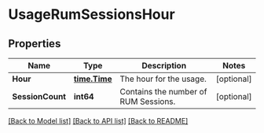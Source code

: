 # UsageRumSessionsHour

## Properties

Name | Type | Description | Notes
------------ | ------------- | ------------- | -------------
**Hour** | [**time.Time**](time.Time.md) | The hour for the usage. | [optional] 
**SessionCount** | **int64** | Contains the number of RUM Sessions. | [optional] 

[[Back to Model list]](../README.md#documentation-for-models) [[Back to API list]](../README.md#documentation-for-api-endpoints) [[Back to README]](../README.md)


